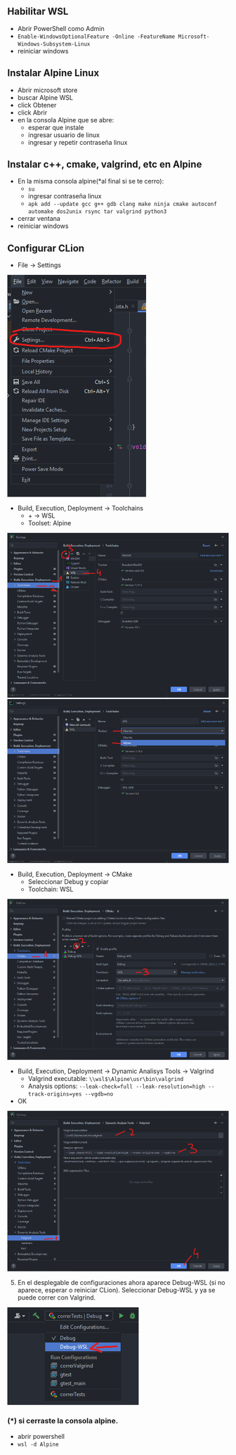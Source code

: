 ## Habilitar WSL

- Abrir PowerShell como Admin 
- `Enable-WindowsOptionalFeature -Online -FeatureName Microsoft-Windows-Subsystem-Linux`
- reiniciar windows

## Instalar Alpine Linux

- Abrir microsoft store 
- buscar Alpine WSL
- click Obtener
- click Abrir
- en la consola Alpine que se abre:
    - esperar que instale
    - ingresar usuario de linux
    - ingresar y repetir contraseña linux

## Instalar c++, cmake, valgrind, etc en Alpine

- En la misma consola alpine(*al final si se te cerro):
    - `su`
    - ingresar contraseña linux
    - `apk add --update gcc g++ gdb clang make ninja cmake autoconf automake dos2unix rsync tar valgrind python3`
- cerrar ventana
- reiniciar windows

## Configurar CLion

- File -> Settings

<img src="file-settings.png">

- Build, Execution, Deployment -> Toolchains
    - \+ -> WSL
    - Toolset: Alpine

<img src="toolchain1.png">
<img src="toolchain2.png">

- Build, Execution, Deployment -> CMake
    - Seleccionar Debug y copiar
    - Toolchain: WSL

<img src="CMake.png">

- Build, Execution, Deployment -> Dynamic Analisys Tools -> Valgrind
    - Valgrind executable: `\\wsl$\Alpine\usr\bin\valgrind`
    - Analysis options: `--leak-check=full --leak-resolution=high --track-origins=yes --vgdb=no`
- OK

<img src="valgrind.png">

5) En el desplegable de configuraciones ahora aparece Debug-WSL (si no aparece, esperar o reiniciar CLion). Seleccionar Debug-WSL y ya se puede correr con Valgrind.

<img src="configurations.png">

### (*) si cerraste la consola alpine.
- abrir powershell
- `wsl -d Alpine`